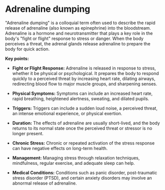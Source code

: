 # Adrenaline dumping

"Adrenaline dumping" is a colloquial term often used to describe the rapid release of adrenaline (also known as epinephrine) into the bloodstream. Adrenaline is a hormone and neurotransmitter that plays a key role in the body's "fight or flight" response to stress or danger. When the body perceives a threat, the adrenal glands release adrenaline to prepare the body for quick action.

**Key points:**

* **Fight or Flight Response:** Adrenaline is released in response to stress, whether it be physical or psychological. It prepares the body to respond quickly to a perceived threat by increasing heart rate, dilating airways, redirecting blood flow to major muscle groups, and sharpening senses.

* **Physical Symptoms:** Symptoms can include an increased heart rate, rapid breathing, heightened alertness, sweating, and dilated pupils.

* **Triggers:** Triggers can include a sudden loud noise, a perceived threat, an intense emotional experience, or physical exertion.

* **Duration:** The effects of adrenaline are usually short-lived, and the body returns to its normal state once the perceived threat or stressor is no longer present.

* **Chronic Stress:** Chronic or repeated activation of the stress response can have negative effects on long-term health.

* **Management:** Managing stress through relaxation techniques, mindfulness, regular exercise, and adequate sleep can help.

* **Medical Conditions:** Conditions such as panic disorder, post-traumatic stress disorder (PTSD), and certain anxiety disorders may involve an abnormal release of adrenaline.
